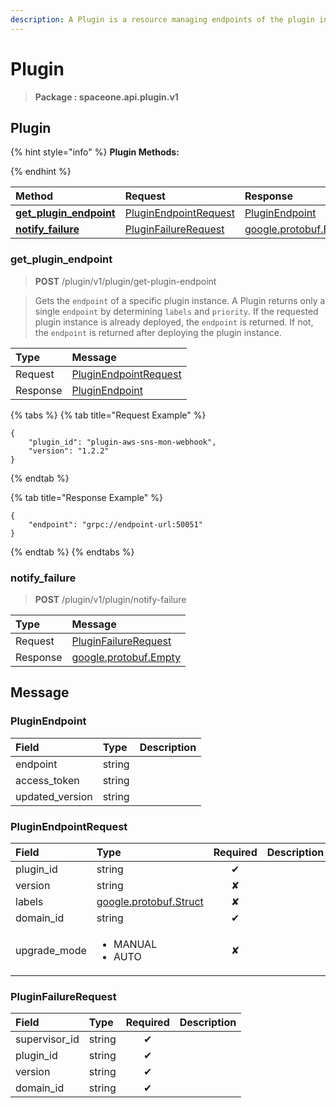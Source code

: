 ```yaml
---
description: A Plugin is a resource managing endpoints of the plugin instances deployed. If there is a plugin instance that does not work properly, the Plugin requests the Supervisor to redeploy the instance.
---
```

# Plugin

>  **Package : spaceone.api.plugin.v1**

## Plugin

{% hint style="info" %}
**Plugin Methods:**

{%  endhint %}


| Method | Request | Response |
| :----- | :-------- | :-------- |
| [**get_plugin_endpoint**](plugin.md#get_plugin_endpoint)|   [PluginEndpointRequest](plugin.md#pluginendpointrequest) |   [PluginEndpoint](plugin.md#pluginendpoint) |
| [**notify_failure**](plugin.md#notify_failure)|   [PluginFailureRequest](plugin.md#pluginfailurerequest) |  [google.protobuf.Empty](https://github.com/protocolbuffers/protobuf/blob/master/src/google/protobuf/empty.proto)| 
 

 
### get_plugin_endpoint
> **POST** /plugin/v1/plugin/get-plugin-endpoint
>

> Gets the `endpoint` of a specific plugin instance. A Plugin returns only a single `endpoint` by determining `labels` and `priority`. If the requested plugin instance is already deployed, the `endpoint` is returned. If not, the `endpoint` is returned after deploying the plugin instance.

| Type | Message |
| :--- | :--- |
| Request | [PluginEndpointRequest](plugin.md#pluginendpointrequest) |
| Response |  [PluginEndpoint](plugin.md#pluginendpoint)  |
{% tabs %}
{% tab title="Request Example" %}
```text
{
    "plugin_id": "plugin-aws-sns-mon-webhook",
    "version": "1.2.2"
}
```
{% endtab %}

{% tab title="Response Example" %}
```text
{
    "endpoint": "grpc://endpoint-url:50051"
}
```
{% endtab %}
{% endtabs %}
 
 

 
### notify_failure
> **POST** /plugin/v1/plugin/notify-failure
>


| Type | Message |
| :--- | :--- |
| Request | [PluginFailureRequest](plugin.md#pluginfailurerequest) |
| Response | [google.protobuf.Empty](https://github.com/protocolbuffers/protobuf/blob/master/src/google/protobuf/empty.proto) |


## 

## Message

### PluginEndpoint
| Field | Type |  Description |
| :--- | :--- | :--- |
| endpoint |string | |
| access_token |string | |
| updated_version |string | |

### PluginEndpointRequest
<table>
  <thead>
    <tr>
      <th style="text-align:left; width:100px;">Field</th>
      <th style="text-align:left">Type</th>
      <th style="text-align:center">Required</th>
      <th style="text-align:left">Description</th>
    </tr>
  </thead>
  <tbody>
    <tr>
      <td style="text-align:left; width:100px;">plugin_id</td>
      <td style="text-align:left">string</td>
<td style="text-align:center">✔</td>
<td style="text-align:left"></td>
   </tr>
    <tr>
      <td style="text-align:left; width:100px;">version</td>
      <td style="text-align:left">string</td>
<td style="text-align:center">✘</td>
<td style="text-align:left"></td>
   </tr>
    <tr>
      <td style="text-align:left; width:100px;">labels</td>
      <td style="text-align:left"><a href="https://github.com/protocolbuffers/protobuf/blob/master/src/google/protobuf/struct.proto">google.protobuf.Struct</a></td>
<td style="text-align:center">✘</td>
<td style="text-align:left"></td>
   </tr>
    <tr>
      <td style="text-align:left; width:100px;">domain_id</td>
      <td style="text-align:left">string</td>
<td style="text-align:center">✔</td>
<td style="text-align:left"></td>
   </tr>
    <tr>
      <td style="text-align:left; width:100px;">upgrade_mode</td>
      <td style="text-align:left"><ul>
          	<li>MANUAL</li>
          	<li>AUTO</li>
        </ul></td>
<td style="text-align:center">✘</td>
<td style="text-align:left"></td>
   </tr>
  </tbody>
</table>



### PluginFailureRequest
| Field | Type | Required | Description |
| :--- | :--- | :---: | :--- |
| supervisor_id |string|✔| |
| plugin_id |string|✔| |
| version |string|✔| |
| domain_id |string|✔| |
